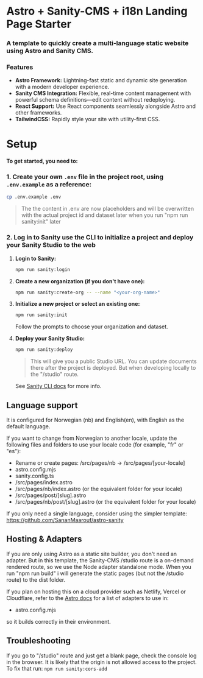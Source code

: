 # Astro + Sanity-CMS + i18n Landing Page Starter
### A template to quickly create a multi-language static website using Astro and Sanity CMS.

### Features

- **Astro Framework:** Lightning-fast static and dynamic site generation with a modern developer experience.
- **Sanity CMS Integration:** Flexible, real-time content management with powerful schema definitions—edit content without redeploying.
- **React Support:** Use React components seamlessly alongside Astro and other frameworks.
- **TailwindCSS:** Rapidly style your site with utility-first CSS.

# Setup
#### To get started, you need to:
### 1. Create your own `.env` file in the project root, using `.env.example` as a reference:

   ```bash
   cp .env.example .env
   ```
   > The the content in .env are now placeholders and will be overwritten with the actual project id and dataset later when you run "npm run sanity:init" later


### 2. Log in to Sanity use the CLI to initialize a project and deploy your Sanity Studio to the web


1. **Login to Sanity:**
   ```bash
   npm run sanity:login
   ```
2. **Create a new organization (if you don't have one):**
   ```bash
   npm run sanity:create-org -- --name "<your-org-name>"
   ```
3. **Initialize a new project or select an existing one:**
   ```bash
   npm run sanity:init
   ```
   Follow the prompts to choose your organization and dataset.

4. **Deploy your Sanity Studio:**
   ```bash
   npm run sanity:deploy
   ```
   >   This will give you a public Studio URL. You can update documents there after the project is deployed. But when developing locally to the "/studio" route. 
   >
   See [Sanity CLI docs](https://www.sanity.io/docs/getting-started-with-sanity-cli) for more info.



## Language support

It is configured for Norwegian (nb) and English(en), with English as the default language.

If you want to change from Norwegian to another locale, update the following files and folders to use your locale code (for example, "fr" or "es"):

- Rename or create pages: /src/pages/nb -> /src/pages/[your-locale]
- astro.config.mjs
- sanity.config.ts
- /src/pages/index.astro
- /src/pages/nb/index.astro (or the equivalent folder for your locale)
- /src/pages/post/[slug].astro
- /src/pages/nb/post/[slug].astro (or the equivalent folder for your locale)

If you only need a single language, consider using the simpler template: https://github.com/SananMaarouf/astro-sanity

## Hosting & Adapters
If you are only using Astro as a static site builder, you don't need an adapter. But in this template, the Sanity-CMS /studio route is a on-demand rendered route, so we use the Node adapter standalone mode. 
When you run "npm run build" i will generate the static pages (but not the /studio route) to the dist folder.

If you plan on hosting this on a cloud provider such as Netlify, Vercel or Cloudflare, refer to the [Astro docs](https://docs.astro.build/en/guides/on-demand-rendering/) for a list of adapters to use in:
- astro.config.mjs

so it builds correctly in their environment.

## Troubleshooting
If you go to "/studio" route and just get a blank page, check the console log in the browser.
It is likely that the origin is not allowed access to the project. 
To fix that run:
`npm run sanity:cors-add`  